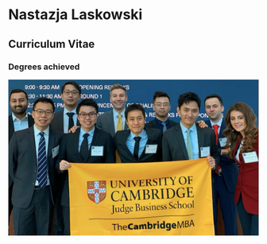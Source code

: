 <!--- # for <h1> tag and ** at the beginning and end of text to make it bold, ## for <h2> tag, ### for <h3> tag
-->

# **Nastazja Laskowski** 
## Curriculum Vitae 

### Degrees achieved 

<!--- To create a table the format is:
Header | Header
--- | --- (atleast 3 dashes needed to seperate columns)
Content row 1 | Content row 1
Content row 2 | Content row 2 etc...

Institution | Subject  
--- | ---
University of Cambridge | MPhil Genomic Medicine
University College London | BSc Neuroscience 

### Industry internships 

Company | Topic   
--- | --- 
Roche | Genomic data in influenza (Basel) 
Roche | Corporate strategy
Roche | Product development

### Clinical experience

Hospital | Department 
--- | ---
National Hospital for Neurology and Neurosurgery | Neuro-oncology surgery
Royal London Hospital for Integrated Medicine | Chronic conditions
Royal Hospital for Neurodisability | In-patients 

### Research experience

Institution | Topic   
--- | --- 
Wellcome Trust Genome Campus / Sanger Institute | Genomic Medicine 
Cambridge Institute for Medical Research (CIMR) | Neurodegeneration 
UCL Institute of Neurology (IoN) | Multiple Sclerosis

### Conferences
#### 2020
Team Member (Cambridge Judge Business School) at the Yale Healthcare Case Competition

<!--- ![image name](image raw.githubusercontent.com url) inserts images onto the webpage. Stackoverflow says: The raw.githubusercontent.com domain is used to serve unprocessed versions of files stored in GitHub repositories.
-->

![Yale](https://raw.githubusercontent.com/nastazja/nastazja.github.io/master/yale.jpg)

<!--- Links in the format [link name](link url).

#### 2019
[Roche Continents Delegate in Salzburg, Austria (link)](https://medgen.medschl.cam.ac.uk/blog/genomic-medicine-mphil-student-selected-to-participate-in-roche-continents-2019/)  

Other pages: [Biography](https://nastazja.github.io/) / [Hobbies](https://nastazja.github.io/hobbies) / [Assignments](https://nastazja.github.io/assignments/) 
